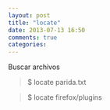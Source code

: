 ```yaml
---
layout: post
title: "locate"
date: 2013-07-13 16:50
comments: true
categories: 
---
```

Buscar archivos 

>$ locate parida.txt

>$ locate firefox/plugins

